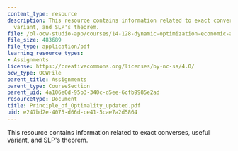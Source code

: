 ```yaml
---
content_type: resource
description: This resource contains information related to exact converses, useful
  variant, and SLP's theorem.
file: /ol-ocw-studio-app/courses/14-128-dynamic-optimization-economic-applications-recursive-methods-spring-2003/e247bd2e4075d66dce415cae7a2d5864_Principle_of_Optimality_updated.pdf
file_size: 483689
file_type: application/pdf
learning_resource_types:
- Assignments
license: https://creativecommons.org/licenses/by-nc-sa/4.0/
ocw_type: OCWFile
parent_title: Assignments
parent_type: CourseSection
parent_uid: 4a106e0d-95b3-340c-d5ee-6cfb9985e2ad
resourcetype: Document
title: Principle_of_Optimality_updated.pdf
uid: e247bd2e-4075-d66d-ce41-5cae7a2d5864
---
```

This resource contains information related to exact converses, useful variant, and SLP's theorem.